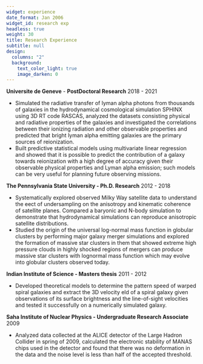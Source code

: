 ```yaml
---
widget: experience
date_format: Jan 2006
widget_id: research exp
headless: true
weight: 30
title: Research Experience
subtitle: null
design:
  columns: "2"
  background:
    text_color_light: true
    image_darken: 0
---
```

**Universite de Geneve** - **PostDoctoral Research**     2018 - 2021

* Simulated the radiative transfer of lyman alpha photons from thousands of galaxies in the hydrodynamical cosmological simulation SPHINX using 3D RT code RASCAS, analyzed the datasets consisting physical and radiative properties of the galaxies and investigated the correlations between their ionizing radiation and other observable properties and predicted that bright lyman alpha emitting galaxies are the primary sources of reionization.
* Built predictive statistical models using multivariate linear regression and showed that it is possible to predict the contribution of a galaxy towards reionization with a high degree of accuracy given their observable physical properties and Lyman alpha emission; such models can be very useful for planning future observing missions.

**The Pennsylvania State University - Ph.D. Research**     2012 - 2018

* Systematically explored observed Milky Way satellite data to understand the eect of undersampling on the anisotropy and kinematic coherence of satellite planes. Compared a baryonic and N-body simulation to demonstrate that hydrodynamical simulations can reproduce anisotropic satellite distributions.
* Studied the origin of the universal log-normal mass function in globular clusters by performing major galaxy merger simulations and explored the formation of massive star clusters in them that showed extreme high pressure clouds in highly shocked regions of mergers can produce massive star clusters with lognormal mass function which may evolve into globular clusters observed today.

**Indian Institute of Science - Masters thesis**       2011 - 2012

* Developed theoretical models to determine the pattern speed of warped spiral galaxies and extract the 3D velocity eld of a spiral galaxy given observations of its surface brightness and the line-of-sight velocities and tested it successfully on a numerically simulated galaxy.

**Saha Institute of Nuclear Physics - Undergraduate Research Associate**  2009

* Analyzed data collected at the ALICE detector of the Large Hadron Collider in spring of 2009, calculated the electronic stability of MANAS chips used in the detector and found that there was no deformation in the data and the noise level is less than half of the accepted threshold.
